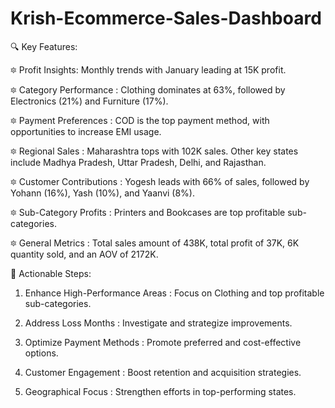 # Krish-Ecommerce-Sales-Dashboard

🔍 Key Features:

🔯 Profit Insights: Monthly trends with January leading at 15K profit.

🔯 Category Performance : Clothing dominates at 63%, followed by Electronics (21%) and Furniture (17%).

🔯 Payment Preferences : COD is the top payment method, with opportunities to increase EMI usage.

🔯 Regional Sales : Maharashtra tops with 102K sales. Other key states include Madhya Pradesh, Uttar Pradesh, Delhi, and Rajasthan.

🔯 Customer Contributions : Yogesh leads with 66% of sales, followed by Yohann (16%), Yash (10%), and Yaanvi (8%).

🔯 Sub-Category Profits : Printers and Bookcases are top profitable sub-categories.

🔯 General Metrics : Total sales amount of 438K, total profit of 37K, 6K quantity sold, and an AOV of 2172K.



🎯 Actionable Steps:

1. Enhance High-Performance Areas : Focus on Clothing and top profitable sub-categories.

2. Address Loss Months : Investigate and strategize improvements.

3. Optimize Payment Methods : Promote preferred and cost-effective options.

4. Customer Engagement : Boost retention and acquisition strategies.

5. Geographical Focus : Strengthen efforts in top-performing states.

